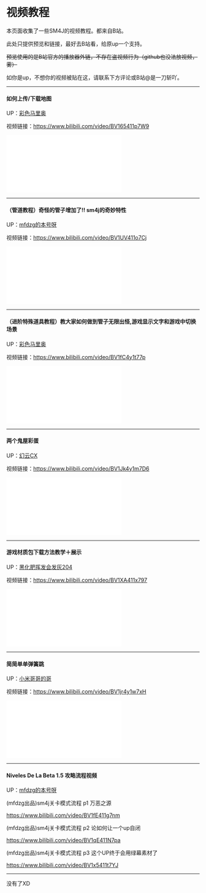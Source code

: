 # 视频教程

本页面收集了一些SM4J的视频教程。都来自B站。

此处只提供预览和链接，最好去B站看，给原up一个支持。

~~预览使用的是B站官方的播放器外链，不存在盗视频行为（github也没法放视频，雾）~~

如你是up，不想你的视频被贴在这，请联系下方评论或B站@是一刀斩吖。

------

#### 如何上传/下载地图

UP：[彩色马里奥](https://space.bilibili.com/399061775)

视频链接：https://www.bilibili.com/video/BV165411p7W9

<iframe src="//player.bilibili.com/player.html?aid=455891437&bvid=BV165411p7W9&cid=198639613&page=1" scrolling="no" border="0" frameborder="no" framespacing="0" allowfullscreen="true"> </iframe>

------

#### （管道教程）奇怪的管子增加了!! sm4j的奇妙特性

UP：[mfdzg的本号呀](https://space.bilibili.com/239332777)

视频链接：https://www.bilibili.com/video/BV1UV411o7Cj

<iframe src="//player.bilibili.com/player.html?aid=412768323&bvid=BV1UV411o7Cj&cid=180941877&page=1" scrolling="no" border="0" frameborder="no" framespacing="0" allowfullscreen="true"> </iframe>

------

#### （进阶特殊道具教程）教大家如何做到管子无限出怪,游戏显示文字和游戏中切换场景

UP：[彩色马里奥](https://space.bilibili.com/399061775)

视频链接：https://www.bilibili.com/video/BV1fC4y1t77p

<iframe src="//player.bilibili.com/player.html?aid=796907511&bvid=BV1fC4y1t77p&cid=229923238&page=1" scrolling="no" border="0" frameborder="no" framespacing="0" allowfullscreen="true"> </iframe>

------

#### 两个鬼屋彩蛋

UP：[幻云CX](https://space.bilibili.com/176316493)

视频链接：https://www.bilibili.com/video/BV1Jk4y1m7D6

<iframe src="//player.bilibili.com/player.html?aid=754048982&bvid=BV1Jk4y1m7D6&cid=217298412&page=1" scrolling="no" border="0" frameborder="no" framespacing="0" allowfullscreen="true"> </iframe>

------

#### 游戏材质包下载方法教学＋展示

UP：[黑化肥挥发会发灰204](https://space.bilibili.com/478200847)

视频链接：https://www.bilibili.com/video/BV1XA411x797

<iframe src="//player.bilibili.com/player.html?aid=330462406&bvid=BV1XA411x797&cid=258937762&page=1" scrolling="no" border="0" frameborder="no" framespacing="0" allowfullscreen="true"> </iframe>

------

#### 简简单单弹簧跳

UP：[小米哥哥的哥](https://space.bilibili.com/398480314)

视频链接：https://www.bilibili.com/video/BV1jr4y1w7xH

<iframe src="//player.bilibili.com/player.html?aid=755103476&bvid=BV1jr4y1w7xH&cid=249045349&page=1" scrolling="no" border="0" frameborder="no" framespacing="0" allowfullscreen="true"> </iframe>

------

#### Niveles De La Beta 1.5 攻略流程视频

UP：[mfdzg的本号呀](https://space.bilibili.com/239332777)

(mfdzg出品)sm4j关卡模式流程 p1 万恶之源

https://www.bilibili.com/video/BV1fE411g7nm

(mfdzg出品)sm4j关卡模式流程 p2 论如何让一个up自闭

https://www.bilibili.com/video/BV1qE411N7pa

(mfdzg出品)sm4j关卡模式流程 p3 这个UP终于会用绿幕素材了

https://www.bilibili.com/video/BV1x5411t7YJ

------

没有了XD